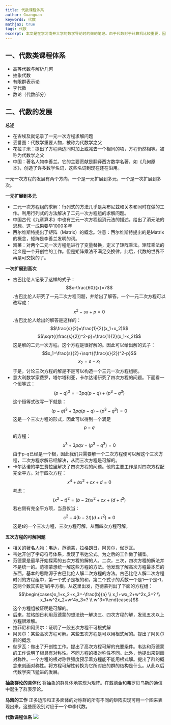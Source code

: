 ```yaml
---
title: 代数课程体系
author: Guanguan
keywords: 代数
mathjax: true
tags: 代数
excerpt: 本文是在学习南开大学的数学导论时的做的笔记。由于代数对于计算机比较重要，因此只记录了代数部分的内容。
---
```


## 一、代数类课程体系

- 高等代数与解析几何
- 抽象代数
- 有限群表示论
- 李代数
- 数论（代数部分）

## 二、代数的发展
**总述**
- 在古埃及就记录了一元一次方程求解问题
- 丢番图：代数学重要人物，被称为代数学之父
- 花拉子米：提出了方程两边同时加上或减去一个相同的项，方程仍然相等。被称为代数学之父
- 中国：著名人物李善兰。它的主要贡献是翻译西方数学名著，如《几何原本》，创造了许多数学名词，这些名词到现在还在沿用。

一元一次方程的发展有两个方向，一个是一元扩展到多元，一个是一次扩展到多次。

**一元扩展到多元**
- 二元一次方程组的求解：行列式的方法几乎是莱布尼兹和关孝和同时在做的工作。利用行列式的方法解决了二元一次方程组的求解问题。
- 中国古代《九章算术》中也有三元一次方程组消元法的描述。给出了消元法的思想。这一成果要早1000多年
- 西尔维斯特提出了矩阵（Matrix）的概念。注意：西尔维斯特提出的是Matrix的概念，矩阵是李善兰发明的词。
- 凯莱：对两个二元一次方程组进行了变量替换，定义了矩阵乘法。矩阵乘法的定义是一个开创性的工作。但是矩阵乘法不满足交换律，此后，代数的世界不再是可交换的了。

**一次扩展到高次**
- 古巴比伦人记录了这样的式子：$$x-\frac{60}{x}=7$$.古巴比伦人研究了一元二次方程问题，并给出了解答。一个一元二次方程可以改写成：$$x^2-sx+p=0$$.古巴比伦人给出的解答是这样的：$$\frac{s}{2}=\frac{1}{2}(x_1+x_2)$$ $$\sqrt{(\frac{s}{2})^2-p}=\frac{1}{2}(x_1-x_2)$$ 这是解的二元一次方程。这个方程是很好解的。因此可以给出解的式子：$$x_1=\frac{s}{2}+\sqrt{(\frac{s}{2})^2-p}$$ $$x_2=s-x_1$$ 于是，讨论三次方程的解是不是可以构造一个三元一次方程组呢。
- 意大利数学家费罗，塔尔塔利亚，卡尔达诺研究了四次方程的问题。下面看一个恒等式：$$(p-q)^3=-3pq(p-q)+(p^3-q^3)$$ 这个恒等式改写一下就是：$$(p-q)^3+3pq(p-q)-(p^3-q^3)=0$$ 这是一个三次方程的形式，因此可以得到一个满足$$p-q$$的方程：$$x^3+3pqx-(p^3-q^3)=0$$ 由于p-q已经是一个根，因此我们只需要解一个二次方程便可以解这个三次方程，二次方程求解已经解决，从而三次方程是可解的。
- 卡尔达诺的学生费拉里解决了四次方程的问题。他的主要工作是对四次方程配完全平方。对于四次方程：$$x^4+bx^2+cx+d=0$$ 考虑：$$(x^2-t)^2=(b-2t)x^2+cx+(d+t^2)$$ 若右侧有完全平方项，当且仅当：$$c^2-4(b-2t)(d+t^2)=0$$ 这是t的一个三次方程，三次方程可解，从而四次方程可解。

**五次方程的可解问题**
- 相关的著名人物：韦达，范德蒙，拉格朗日，阿贝尔，伽罗瓦。
- 韦达开创了字母符号体系，发现了韦达公式。为之后的工作做了铺垫。
- 范德蒙是最早开始探索的五次方程的解的人。二次，三次，四次方程的解法并不是统一的。范德蒙想统一解这些方程的方法。他发现了解高次方程最本质的东西，基本的思路源于古巴比伦人解二次方程的方法。古巴比伦人解二次方程时列的方程组中，第一个式子是根的和，第二个式子的系数一个是1一个是-1，这两个数其实是1的平方根。从这里出发，范德蒙列出了下面的方程组：$$\begin{cases}x_1+x_2+x_3=-\frac{b}{a} \\ x_1+wx_2+w^2x_3=? \\ x_1+w^2x_2+w^4x_3=? \\ w^3=1\end{cases}$$ 这个方程组被证明是可解的。
- 后来，拉格朗日利用范德蒙的想法统一解决三、四次方程的解，发现五次以上方程很难解。
- 拉菲尼和阿贝尔：证明了一般五次方程不可根式解
- 阿贝尔：某些高次方程可解。某些五次方程是可以用根式解的。提出了阿贝尔群的概念
- 伽罗瓦：做出了开创性工作。提出了高次方程可解的充要条件。韦达和范德蒙的工作说明了根具有对称性。不同方程的根对称性不同。此外，他提出来刻画对称性。一个方程的根对称性强度预示着方程能不能用根式解。提出了群的概念来刻画对称性。将方程可解性转换为它所对应的群的结构是什么。从此以后代数学突飞猛进的发展。

**抽象群论的具体化**
将抽象的群具体地实现为矩阵。在戴德金和弗罗贝乌斯的通信中诞生了群表示论。

**马凯的工作**
正多边形和正多面体的对称群的所有不同的矩阵实现可用一个图来表现出来，这些图没别对应于一个单李代数。

**代数课程体系**
<img src="/img/algebrasys.png" />